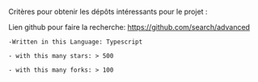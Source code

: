 Critères pour obtenir les dépôts intéressants pour le projet : 

Lien github pour faire la recherche: https://github.com/search/advanced

    -Written in this Language: Typescript
    
    - with this many stars: > 500
    
    - with this many forks: > 100

